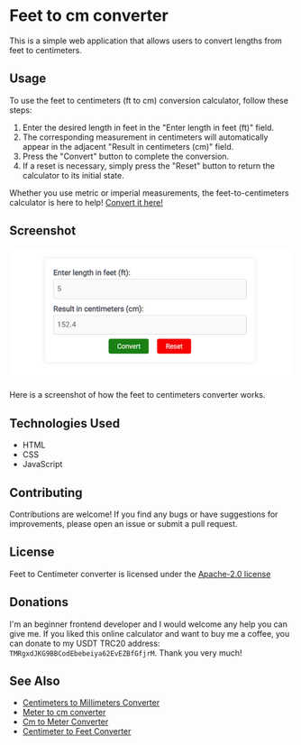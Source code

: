 # Feet to cm converter

This is a simple web application that allows users to convert lengths from feet to centimeters.

<h2>Usage</h2>
<p>To use the feet to centimeters (ft to cm) conversion calculator, follow these steps:</p>
<ol>
<li>Enter the desired length in feet in the "Enter length in feet (ft)" field.</li>
<li>The corresponding measurement in centimeters will automatically appear in the adjacent "Result in centimeters (cm)" field.</li>
<li>Press the "Convert" button to complete the conversion.</li>
<li>If a reset is necessary, simply press the "Reset" button to return the calculator to its initial state.</li>
</ol>
<p>Whether you use metric or imperial measurements, the feet-to-centimeters calculator is here to help! <a href="https://www.asutpp.com/feet-to-cm.html">Convert it here!</a></p>
<h2>Screenshot</h2>
<p><img src="https://raw.githubusercontent.com/yury-makarov/feet-to-cm-converter/main/screenshot-of-the-feet-to-cm-converter.png" alt="Screenshot of the feet to cm converter"/></p>
<p>Here is a screenshot of how the feet to centimeters converter works.</p>
<h2>Technologies Used</h2>
<ul>
    <li> HTML</li>
   <li>  CSS</li>
    <li> JavaScript</li>
</ul>
<h2>Contributing</h2>
<p>Contributions are welcome! If you find any bugs or have suggestions for improvements, please open an issue or submit a pull request.</p>
<h2>License</h2>
<p>Feet to Centimeter converter is licensed under the <a href="https://github.com/yury-makarov/feet-to-cm-converter/blob/main/LICENSE">Apache-2.0 license</a></p>
<h2>Donations</h2>
<p>I'm an beginner frontend developer and I would welcome any help you can give me. If you liked this online calculator and want to buy me a coffee, you can donate to my USDT TRC20 address: <code>TMRgxdJKG9BBCodEbebeiya62EvEZBfGfjrM</code>. Thank you very much!</p>
<h2>See Also</h2>
<ul>
 <li><a href="https://github.com/yury-makarov/centimeters-to-millimeters-conversion">Centimeters to Millimeters Converter</a></li>
 <li><a href="https://github.com/yury-makarov/meter-to-cm-converter">Meter to cm converter</a></li>
 <li><a href="https://github.com/yury-makarov/cm-to-meter-converter">Cm to Meter Converter</a></li>
 <li><a href="https://github.com/yury-makarov/centimeter-to-feet-converter">Centimeter to Feet Converter</a></li>
</ul>
